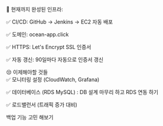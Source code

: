 🎊 현재까지 완성된 인프라:

✅ CI/CD: GitHub → Jenkins → EC2 자동 배포  

✅ 도메인: ocean-app.click  

✅ HTTPS: Let's Encrypt SSL 인증서  

✅ 자동 갱신: 90일마다 자동으로 인증서 갱신  

😒 이제해야할 것들  
✅ 모니터링 설정 (CloudWatch, Grafana)  

✅ 데이터베이스 (RDS MySQL) : DB 설계 마무리 하고 RDS 연동 하기  

✅ 로드밸런서 (트래픽 증가 대비)    

백업 기능 고민 해보기

